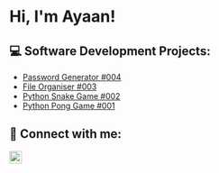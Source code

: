 <h1>Hi, I'm Ayaan! <br/>
<h2>💻 Software Development Projects:</h2>

- [Password Generator #004](https://github.com/AikonDev/PasswordGenerator)
- [File Organiser #003](https://github.com/AikonDev/FileOrganiser)
- [Python Snake Game #002](https://github.com/AikonDev/PythonSnakeGame)
- [Python Pong Game #001](https://github.com/AikonDev/PythonPongGame)

<h2>📱 Connect with me:</h2>

[<img align="left" alt="AikonDev | LinkedIn" width="22px" src="https://upload.wikimedia.org/wikipedia/commons/7/7e/LinkedIn_PNG16.png" />][linkedin]


[linkedin]: https://www.linkedin.com/in/ayaan-jaman-khan-b0410b34a
